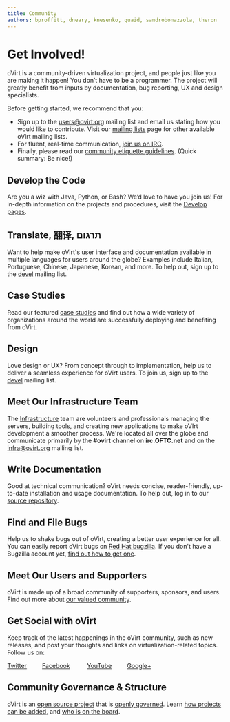 ```yaml
---
title: Community
authors: bproffitt, dneary, knesenko, quaid, sandrobonazzola, theron
---
```


<!-- TODO: [Mikey] Fix this page after content structure is final -->

# Get Involved!

oVirt is a community-driven virtualization project, and people just like you are making it happen! You don’t have to be a programmer. The project will greatly benefit from inputs by documentation, bug reporting, UX and design specialists.

Before getting started, we recommend that you:

- Sign up to the [users@ovirt.org](http://lists.ovirt.org/mailman/listinfo/users) mailing list and email us stating how you would like to contribute. Visit our [mailing lists](/community/about/mailing-lists/#users) page for other available oVirt mailing lists.
- For fluent, real-time communication, [join us on IRC](/community/about/contact/#irc).
- Finally, please read our [community etiquette guidelines](https://www.ovirt.org/community/about/community-guidelines/). (Quick summary: Be nice!)


<section class="row">
<section class="col-md-6 pad-left-small pad-right">

## Develop the Code

Are you a wiz with Java, Python, or Bash? We’d love to have you join us! For in-depth information on the projects and procedures, visit the [Develop pages](/develop/).

## Translate, 翻译, תרגום

Want to help make oVirt's user interface and documentation available in multiple languages for users around the globe? Examples include Italian, Portuguese, Chinese, Japanese, Korean,  and more. To help out, sign up to the [devel](http://lists.ovirt.org/mailman/listinfo/devel) mailing list.

## Case Studies

Read our featured [case studies](https://www.ovirt.org/community/user-stories/user-stories/) and find out how a wide variety of organizations around the world are successfully deploying and benefiting from oVirt.

## Design

Love design or UX? From concept through to implementation, help us to deliver a seamless experience for oVirt users. To join us, sign up to the [devel](http://lists.ovirt.org/mailman/listinfo/devel) mailing list.

## Meet Our Infrastructure Team

The [Infrastructure](../develop/infra/infrastructure) team are volunteers and professionals managing the servers, building tools, and creating new applications to make oVIrt development a smoother process. We're located all over the globe and communicate primarily by the **#ovirt** channel on **irc.OFTC.net** and on the [infra@ovirt.org](http://lists.ovirt.org/mailman/listinfo/infra) mailing list.



</section>

<section class="col-md-6 pad-left pad-right-small">

## Write Documentation

Good at technical communication? oVirt needs concise, reader-friendly, up-to-date installation and usage documentation. To help out, log in to our [source repository](https://github.com/oVirt/ovirt-site).

## Find and File Bugs

Help us to shake bugs out of oVirt, creating a better user experience for all. You can easily report oVirt bugs on [Red Hat bugzilla](https://bugzilla.redhat.com/enter_bug.cgi?classification=oVirt). If you don't have a Bugzilla account yet, [find out how to get one](/community/get-involved/report-a-bug/).

## Meet Our Users and Supporters

oVirt is made up of a broad community of supporters, sponsors, and users. Find out more about [our valued community](/community/user-stories/users-and-providers/).

## Get Social with oVirt

Keep track of the latest happenings in the oVirt community, such as new releases, and post your thoughts and links on virtualization-related topics. Follow us on:

[Twitter](https://twitter.com/ovirt)&nbsp;&nbsp;&nbsp;&nbsp;&nbsp;&nbsp;&nbsp;&nbsp;&nbsp;[Facebook](https://www.facebook.com/groups/ovirt.openvirtualization/)&nbsp;&nbsp;&nbsp;&nbsp;
&nbsp;&nbsp;&nbsp;&nbsp;&nbsp;[YouTube](http://www.youtube.com/user/ovirtproject)&nbsp;&nbsp;&nbsp;&nbsp;&nbsp;&nbsp;&nbsp;&nbsp;&nbsp;[Google+](https://plus.google.com/u/0/communities/109346090491400112913)

## Community Governance & Structure

oVirt is an [open source project](http://www.opensource.org) that is [openly governed](/community/about/governance/). Learn [how projects can be added](/develop/projects/incubating-an-subproject/), and [who is on the board](/community/about/board/).






</section>
</section>
